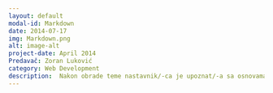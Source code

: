 ```yaml
---
layout: default
modal-id: Markdown
date: 2014-07-17
img: Markdown.png
alt: image-alt
project-date: April 2014
Predavač: Zoran Luković
category: Web Development
description:  Nakon obrade teme nastavnik/-ca je upoznat/-a sa osnovama jezika za označavanje Markdown radi stilskog uređivanja repozitorijuma i onlajn svezaka sa zadacima;
---
```

